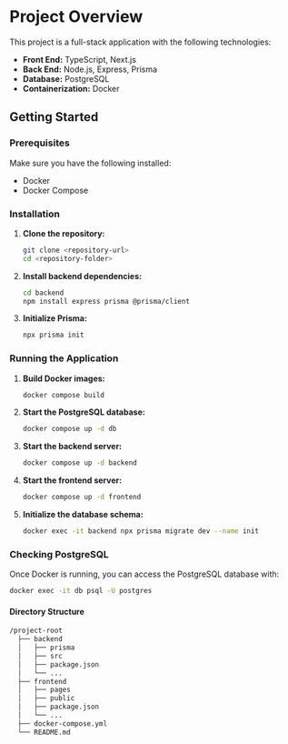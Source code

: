 # Project Overview

This project is a full-stack application with the following technologies:

- **Front End:** TypeScript, Next.js
- **Back End:** Node.js, Express, Prisma
- **Database:** PostgreSQL
- **Containerization:** Docker

## Getting Started

### Prerequisites

Make sure you have the following installed:

- Docker
- Docker Compose

### Installation

1. **Clone the repository:**

    ```bash
    git clone <repository-url>
    cd <repository-folder>
    ```

2. **Install backend dependencies:**

    ```bash
    cd backend
    npm install express prisma @prisma/client
    ```

3. **Initialize Prisma:**

    ```bash
    npx prisma init
    ```

### Running the Application

1. **Build Docker images:**

    ```bash
    docker compose build
    ```

2. **Start the PostgreSQL database:**

    ```bash
    docker compose up -d db
    ```

3. **Start the backend server:**

    ```bash
    docker compose up -d backend
    ```

4. **Start the frontend server:**

    ```bash
    docker compose up -d frontend
    ```

5. **Initialize the database schema:**

    ```bash
    docker exec -it backend npx prisma migrate dev --name init
    ```

### Checking PostgreSQL

Once Docker is running, you can access the PostgreSQL database with:

```bash
docker exec -it db psql -U postgres
```

#### Directory Structure
```bash
/project-root
  ├── backend
  │   ├── prisma
  │   ├── src
  │   ├── package.json
  │   └── ...
  ├── frontend
  │   ├── pages
  │   ├── public
  │   ├── package.json
  │   └── ...
  ├── docker-compose.yml
  └── README.md
```